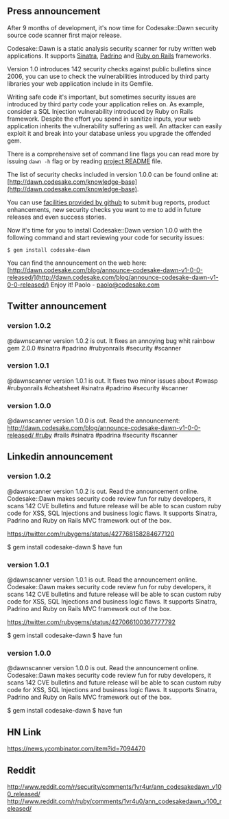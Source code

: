 ## Press announcement

After 9 months of development, it's now time for Codesake::Dawn security source
code scanner first major release.

Codesake::Dawn is a static analysis security scanner for ruby written web applications.
It supports [Sinatra](http://www.sinatrarb.com),
[Padrino](http://www.padrinorb.com) and [Ruby on Rails](http://rubyonrails.org)
frameworks. 

Version 1.0 introduces 142 security checks against public bulletins since 2006,
you can use to check the vulnerabilities introduced by third party libraries
your web application include in its Gemfile.

Writing safe code it's important, but sometimes security issues are introduced
by third party code your application relies on. As example, consider a SQL
Injection vulnerability introduced by Ruby on Rails framework. Despite the
effort you spend in sanitize inputs, your web application inherits the
vulnerability suffering as well. An attacker can easily exploit it and break
into your database unless you upgrade the offended gem.

There is a comprehensive set of command line flags you can read more by issuing
```dawn -h``` flag or by reading [project README](https://github.com/codesake/codesake-dawn/raw/master/README.md) file.

The list of security checks included in version 1.0.0 can be found online at:
[http://dawn.codesake.com/knowledge-base](http://dawn.codesake.com/knowledge-base).

You can use [facilities provided by
github](https://github.com/codesake/codesake-dawn/issues) to submit bug
reports, product enhancements, new security checks you want to me to add in
future releases and even success stories.

Now it's time for you to install Codesake::Dawn version 1.0.0 with the
following command and start reviewing your code for security issues:

``` 
$ gem install codesake-dawn
```

You can find the announcement on the web here: [http://dawn.codesake.com/blog/announce-codesake-dawn-v1-0-0-released/](http://dawn.codesake.com/blog/announce-codesake-dawn-v1-0-0-released/)
Enjoy it!
Paolo - paolo@codesake.com

## Twitter announcement

### version 1.0.2

@dawnscanner version 1.0.2 is out. It fixes an annoying bug whit rainbow gem 2.0.0 #sinatra #padrino #rubyonrails #security #scanner 

### version 1.0.1

@dawnscanner version 1.0.1 is out. It fixes two minor issues about #owasp #rubyonrails #cheatsheet #sinatra #padrino #security #scanner 

### version 1.0.0
@dawnscanner version 1.0.0 is out. Read the announcement: http://dawn.codesake.com/blog/announce-codesake-dawn-v1-0-0-released/ #ruby #rails #sinatra #padrina #security #scanner


## Linkedin announcement 

### version 1.0.2
@dawnscanner version 1.0.2 is out. Read the announcement online. Codesake::Dawn makes security code review fun for ruby developers, it scans 142 CVE bulletins and future release will be able to scan custom ruby code for XSS, SQL Injections and business logic flaws. It supports Sinatra, Padrino and Ruby on Rails MVC framework out of the box. 


https://twitter.com/rubygems/status/427768158284677120

$ gem install codesake-dawn 
$ have fun

### version 1.0.1
@dawnscanner version 1.0.1 is out. Read the announcement online. Codesake::Dawn makes security code review fun for ruby developers, it scans 142 CVE bulletins and future release will be able to scan custom ruby code for XSS, SQL Injections and business logic flaws. It supports Sinatra, Padrino and Ruby on Rails MVC framework out of the box. 

https://twitter.com/rubygems/status/427066100367777792

$ gem install codesake-dawn 
$ have fun

### version 1.0.0
@dawnscanner version 1.0.0 is out. Read the announcement online. Codesake::Dawn makes security code review fun for ruby developers, it scans 142 CVE bulletins and future release will be able to scan custom ruby code for XSS, SQL Injections and business logic flaws. It supports Sinatra, Padrino and Ruby on Rails MVC framework out of the box. 

$ gem install codesake-dawn 
$ have fun

## HN Link
https://news.ycombinator.com/item?id=7094470
## Reddit
http://www.reddit.com/r/security/comments/1vr4ur/ann_codesakedawn_v100_released/
http://www.reddit.com/r/ruby/comments/1vr4u0/ann_codesakedawn_v100_released/

